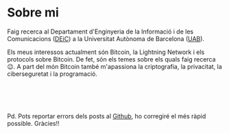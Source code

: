 
# Sobre mi

Faig recerca al Departament d'Enginyeria de la Informació i de les Comunicacions ([DEiC](https://deic.uab.cat/)) a la Universitat Autònoma de Barcelona ([UAB](https://www.uab.cat/)).

Els meus interessos actualment són Bitcoin, la Lightning Network i els protocols sobre Bitcoin. De fet, són els temes sobre els quals faig recerca 😉. A part del món Bitcoin també m'apassiona la criptografia, la privacitat, la ciberseguretat i la programació.

\
\
\
\
Pd. Pots reportar errors dels posts al [Github](https://github.com/polespinasa/website), ho corregiré el més ràpid possible. Gràcies!! 

